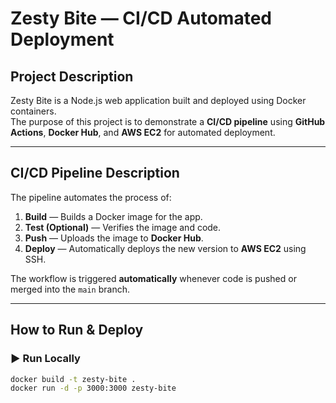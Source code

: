 #  Zesty Bite — CI/CD Automated Deployment

##  Project Description
Zesty Bite is a Node.js web application built and deployed using Docker containers.  
The purpose of this project is to demonstrate a **CI/CD pipeline** using **GitHub Actions**, **Docker Hub**, and **AWS EC2** for automated deployment.

---

##  CI/CD Pipeline Description
The pipeline automates the process of:
1. **Build** — Builds a Docker image for the app.
2. **Test (Optional)** — Verifies the image and code.
3. **Push** — Uploads the image to **Docker Hub**.
4. **Deploy** — Automatically deploys the new version to **AWS EC2** using SSH.

The workflow is triggered **automatically** whenever code is pushed or merged into the `main` branch.

---

##  How to Run & Deploy

### ▶ Run Locally
```bash
docker build -t zesty-bite .
docker run -d -p 3000:3000 zesty-bite
